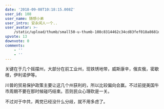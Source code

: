 ```yaml
---
date: '2018-09-08T10:18:15.008Z'
user_id: 108
user_name: 随想小弟
user_intro: 安永闲人一个..
user_avatar: >-
    /static/upload/thumb/small50-u-thumb-108c8314462c34cd83fef018a8681dece3de8f6ab2a.png
upvote: 13
downvote: 0
comments:
    - ''
    - ''
---
```


关键在于几个摇摆州，大部分在前工业州，现铁锈地带，威斯康辛，俄亥俄，密歇根，伊利诺伊等。

川普的贸易保护政策主要让这几个州获利的，所以比较偏向会赢。不过前提美国牛市周期不要在那时候碰巧结束。否则民众心理砍是一关。

不过对于中共，两党已经没什么分歧，就不用多虑了。
